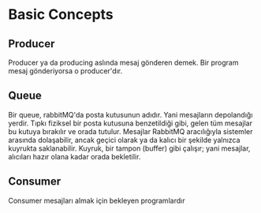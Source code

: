 # Basic Concepts

## Producer
Producer ya da producing aslında mesaj gönderen demek. Bir program mesaj gönderiyorsa o producer'dır.

## Queue
Bir queue, rabbitMQ'da posta kutusunun adıdır. Yani mesajların depolandığı yerdir. Tıpkı fiziksel bir posta kutusuna 
benzetildiği gibi, gelen tüm mesajlar bu kutuya bırakılır ve orada tutulur.
Mesajlar RabbitMQ aracılığıyla sistemler arasında dolaşabilir, ancak geçici olarak ya da kalıcı bir şekilde yalnızca 
kuyrukta saklanabilir.
Kuyruk, bir tampon (buffer) gibi çalışır; yani mesajlar, alıcıları hazır olana kadar orada bekletilir.

## Consumer
Consumer mesajları almak için bekleyen programlardır
